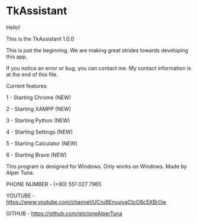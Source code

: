 # TkAssistant


Hello!

This is the TkAssistant 1.0.0

This is just the beginning. We are making great strides towards developing this app.

If you notice an error or bug, you can contact me. My contact information is at the end of this file.

Current features:

1 - Starting Chrome (NEW)

2 - Starting XAMPP (NEW)

3 - Starting Python (NEW)

4 - Starting Settings (NEW)

5 - Starting Calculator (NEW)

6 - Starting Brave (NEW)


This program is designed for Windows. Only works on Windows. Made by Alper Tuna.

PHONE NUMBER - (+90) 551 027 7965

YOUTUBE - https://www.youtube.com/channel/UCru9EnvujvaCtcO8c5XBrOw

GITHUB - https://github.com/gitcloneAlperTuna

